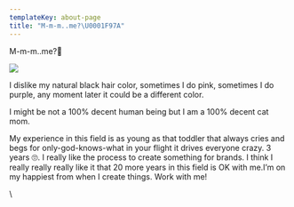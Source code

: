 ```yaml
---
templateKey: about-page
title: "M-m-m..me?\U0001F97A"
---
```

M-m-m..me?🥺

![](/img/websito.jpg)

I dislike my natural black hair color, sometimes I do pink, sometimes I do purple, any moment later it could be a different color.

I might be not a 100% decent human being but I am a 100% decent cat mom.

My experience in this field is as young as that toddler that always cries and begs for only-god-knows-what in your flight it drives everyone crazy. 3 years 🙄. I really like the process to create something for brands. I think I really really really like it that 20 more years in this field is OK with me.I’m on my happiest from when I create things. Work with me!

\
